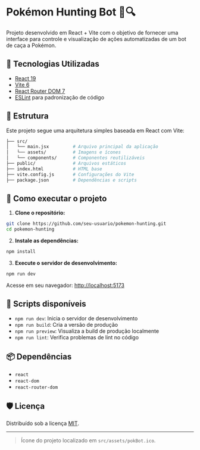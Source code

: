 # Pokémon Hunting Bot 🧭🔍

Projeto desenvolvido em React + Vite com o objetivo de fornecer uma interface para controle e visualização de ações automatizadas de um bot de caça a Pokémon.

## 🧩 Tecnologias Utilizadas

- [React 19](https://reactjs.org/)
- [Vite 6](https://vitejs.dev/)
- [React Router DOM 7](https://reactrouter.com/)
- [ESLint](https://eslint.org/) para padronização de código

## 📁 Estrutura

Este projeto segue uma arquitetura simples baseada em React com Vite:

```bash
├── src/
│   └── main.jsx         # Arquivo principal da aplicação
│   └── assets/          # Imagens e ícones
│   └── components/      # Componentes reutilizáveis
├── public/              # Arquivos estáticos
├── index.html           # HTML base
├── vite.config.js       # Configurações do Vite
├── package.json         # Dependências e scripts
```

## 🚀 Como executar o projeto

1. **Clone o repositório:**

```bash
git clone https://github.com/seu-usuario/pokemon-hunting.git
cd pokemon-hunting
```

2. **Instale as dependências:**

```bash
npm install
```

3. **Execute o servidor de desenvolvimento:**

```bash
npm run dev
```

Acesse em seu navegador: [http://localhost:5173](http://localhost:5173)

## 🧪 Scripts disponíveis

- `npm run dev`: Inicia o servidor de desenvolvimento
- `npm run build`: Cria a versão de produção
- `npm run preview`: Visualiza a build de produção localmente
- `npm run lint`: Verifica problemas de lint no código

## 📦 Dependências

- `react`
- `react-dom`
- `react-router-dom`

## 🛡️ Licença

Distribuído sob a licença [MIT](./LICENSE).

---

> Ícone do projeto localizado em `src/assets/pokBot.ico`.
